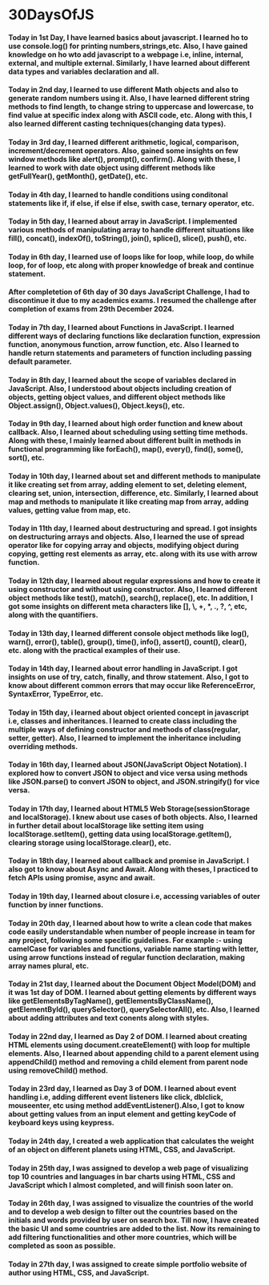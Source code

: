# 30DaysOfJS
<!--Source of my study: https://30dayjavascript.js.org/ --> 

<!-- 01-Day -->
<h4>
Today in 1st Day, I have learned basics about javascript. I learned ho to use console.log() for printing numbers,strings,etc. Also, I have gained knowledge on ho wto add javascript to a webpage i.e, inline, internal, external, and multiple external. Similarly, I have learned about different data types and variables declaration and all. 
</h4>

<!-- 02-Day -->
<h4>
Today in 2nd day, I learned to use different Math objects and also to generate random numbers using it. Also, I have learned different string methods to find length, to change string to uppercase and lowercase, to find value at specific index along with ASCII code, etc. Along with this, I also learned different casting techniques(changing data types). 
</h4>

<!-- 03-Day -->
<h4>
Today in 3rd day, I learned different arithmetic, logical, comparison, increment/decrement operators. Also, gained some insights on few window methods like alert(), prompt(), confirm(). Along with these, I learned to work with date object using different methods like getFullYear(), getMonth(), getDate(), etc.
</h4>

<!-- 04-Day -->
<h4>
Today in 4th day, I learned to handle conditions using conditonal statements like if, if else, if else if else, swith case, ternary operator, etc. 
</h4>

<!-- 05-Day -->
<h4>
Today in 5th day, I learned about array in JavaScript. I implemented various methods of manipulating array to handle different situations like fill(), concat(), indexOf(), toString(), join(), splice(), slice(), push(), etc.
</h4>

<!-- 06-Day -->
<h4>
Today in 6th day, I learned use of loops like for loop, while loop, do while loop, for of loop, etc along with proper knowledge of break and continue statement.
</h4>

<!-- Reason of Discontinuity -->
<h4>
After completetion of 6th day of 30 days JavaScript Challenge, I had to discontinue it due to my academics exams. I resumed the challenge after completion of exams from 29th December 2024.
</h4>

<!-- 07-Day -->
<h4>
Today in 7th day, I learned about Functions in JavaScript. I learned different ways of declaring functions like declaration function, expression function, anonymous function, arrow function, etc. Also I learned to handle return statements and parameters of function including passing default parameter.
</h4>

<!-- 08-Day -->
<h4>
Today in 8th day, I learned about the scope of variables declared in JavaScript. Also, I  understood about objects including creation of objects, getting object values, and different object methods like Object.assign(), Object.values(), Object.keys(), etc.
</h4>

<!-- 09-Day -->
<h4>
Today in 9th day, I learned about high order function and knew about callback. Also, I learned about scheduling using setting time methods. Along with these, I mainly learned about different built in methods in functional programming like forEach(), map(), every(), find(), some(), sort(), etc.
</h4>

<!-- 10-Day -->
<h4>
Today in 10th day, I learned about set and different methods to manipulate it like creating set from array, adding element to set, deleting element, clearing set, union, intersection, difference, etc. Similarly, I learned about map and methods to manipulate it like creating map from array, adding values, getting value from map, etc.
</h4>

<!-- 11-Day -->
<h4>
Today in 11th day, I learned about destructuring and spread. I got insights on destructuring arrays and objects. Also, I learned the use of spread operator like for copying array and objects, modifying object during copying, getting rest elements as array, etc. along with its use with arrow function.
</h4>

<!-- 12-Day -->
<h4>
Today in 12th day, I learned about regular expressions and how to create it using constructor and without using constructor. Also, I learned different object methods like test(), match(), search(), replace(), etc. In addition, I got some insights on different meta characters like [], \, +, *, ., ?, ^, etc, along with the quantifiers. 
</h4>

<!-- 13-Day -->
<h4>
Today in 13th day, I learned different console object methods like log(), warn(), error(), table(), group(), time(), info(), assert(), count(), clear(), etc. along with the practical examples of their use.
</h4>

<!-- 14-Day -->
<h4>
Today in 14th day, I learned about error handling in JavaScript. I got insights on use of try, catch, finally, and throw statement. Also, I got to know about different common errors that may occur like ReferenceError, SyntaxError, TypeError, etc.
</h4>

<!-- 15-Day -->
<h4>
Today in 15th day, i learned about object oriented concept in javascript i.e, classes and inheritances. I learned to create class including the multiple ways of defining constructor and methods of class(regular, setter, getter). Also, I learned to implement the inheritance including overriding methods.
</h4>

<!-- 16-Day -->
<h4>
Today in 16th day, I learned about JSON(JavaScript Object Notation). I explored how to convert JSON to object and vice versa using methods like JSON.parse() to convert JSON to object, and JSON.stringify() for vice versa.
</h4>

<!-- 17-Day -->
<h4>
Today in 17th day, I learned about HTML5 Web Storage(sessionStorage and localStorage). I knew about use cases of both objects. Also, I learned in further detail about localStorage like setting item using localStorage.setItem(), getting data using localStorage.getItem(), clearing storage using localStorage.clear(), etc.
</h4>

<!-- 18-Day -->
<h4>
Today in 18th day, I learned about callback and promise in JavaScript. I also got to know about Async and Await. Along with theses, I practiced to fetch APIs using promise, async and await.
</h4>

<!-- 19-Day -->
<h4>
Today in 19th day, I learned about closure i.e, accessing variables of outer function by inner functions.
</h4>

<!-- 20-Day -->
<h4>
Today in 20th day, I learned about how to write a clean code that makes code easily understandable when number of people increase in team for any project, following some specific guidelines. For example :- using camelCase for variables and functions, variable name starting with letter, using arrow functions instead of regular function declaration, making array names plural, etc.
</h4>

<!-- 21-Day -->
<h4>
Today in 21st day, I learned about the Document Object Model(DOM) and it was 1st day of DOM. I learned about getting elements by different ways like getElementsByTagName(), getElementsByClassName(), getElementById(), querySelector(), querySelectorAll(), etc. Also, I learned about adding attributes and text conents along with styles.
</h4>

<!-- 22-Day -->
<h4>
Today in 22nd day, I learned as Day 2 of DOM. I learned about creating HTML elements using document.createElement() with loop for multiple elements. Also, I learned about appending child to a parent element using appendChild() method and removing a child element from parent node using removeChild() method.
</h4>

<!-- 23-Day -->
<h4>
Today in 23rd day, I learned as Day 3 of DOM. I learned about event handling i.e, adding different event listeners like click, dblclick, mouseenter, etc using method addEventListener().Also, I got to know about getting values from an input element and getting keyCode of keyboard keys using keypress.
</h4>

<!-- 24-Day -->
<h4>
Today in 24th day, I created a web application that calculates the weight of an object on different planets using HTML, CSS, and JavaScript.
</h4>

<!-- 25-Day -->
<h4>
Today in 25th day, I was assigned to develop a web page of visualizing top 10 countries and languages in bar charts using HTML, CSS and JavaScript which I almost completed, and will finish soon later on.
</h4>

<!-- 26-Day -->
<h4>
Today in 26th day, I was assigned to visualize the countries of the world and to develop a web design to filter out the countries based on the initials and words provided by user on search box. Till now, I have created the basic UI and some countries are added to the list. Now its remaining to add filtering functionalities and other more countries, which will be completed as soon as possible.
</h4>

<!-- 27-Day -->
<h4>
Today in 27th day, I was assigned to create simple portfolio website of author using HTML, CSS, and JavaScript. 
</h4>
